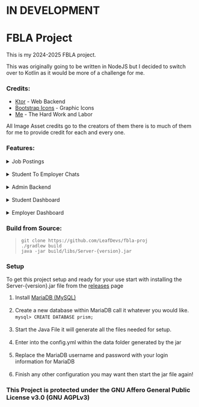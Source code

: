 # IN DEVELOPMENT

# FBLA Project

This is my 2024-2025 FBLA project.

This was originally going to be written in NodeJS but I decided to switch over to Kotlin as it would be more of a challenge for me.

### Credits:
- [Ktor](https://github.com/ktorio/ktor) - Web Backend
- [Bootstrap Icons](https://icons.getbootstrap.com/) - Graphic Icons
- [Me](https://github.com/LeafDevs/) - The Hard Work and Labor

All Image Asset credits go to the creators of them there is to much of them for me to provide credit for each and every one.

### Features:
<details>
<summary>Job Postings</summary>

This website contains the ability for employers to upload a job posting when they are looking for employees.
</details>
<br>
<details>
<summary>Student To Employer Chats</summary>

The ability to let students talk to and communicate between the employer with encrypted messages.
</details>
<br>
<details>
<summary>Admin Backend</summary>

This aspect allows Administrators of the school to approve or deny postings and a way to verify employers.
Also contains a way to monitor the messages being sent from employer to student. (Violates Privacy but its Minors Messaging Adults)
</details>
<br>
<details>
<summary>Student Dashboard</summary>

Allows students to view their applications, and set their preferences for jobs and get postings that fit their preferences.
</details>
<br>
<details>
<summary>Employer Dashboard</summary>

Allows the Employer to view all their postings, the applications, and other employer related stuff such as onboarded students or hired students.
</details>

### Build from Source:

> `git clone https://github.com/LeafDevs/fbla-proj`
> <br>`./gradlew build`
> <br>`java -jar build/libs/Server-{version}.jar`


### Setup
To get this project setup and ready for your use start with installing the Server-{version}.jar file from the [releases](https://github.com/leafdevs/fbla-proj/releases) page

1. Install [MariaDB (MySQL)](https://dev.mysql.com/doc/mysql-getting-started/en/)<br>
   <br>
2. Create a new database within MariaDB call it whatever you would like. <br>
`mysql> CREATE DATABASE prism;`<br>
   <br>
3. Start the Java File it will generate all the files needed for setup.
   <br><br>
4. Enter into the config.yml within the data folder generated by the jar
   <br><br>
5. Replace the MariaDB username and password with your login information for MariaDB
   <br><br>
6. Finish any other configuration you may want then start the jar file again!




### This Project is protected under the GNU Affero General Public License v3.0 (GNU AGPLv3)
